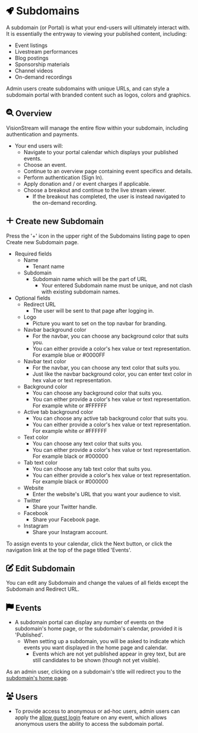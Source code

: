 # <img src="https://raw.githubusercontent.com/vishaldhole173/pro-stream-documentation/main/fontawesome/svgs/solid/rocket.svg" width="20" height="20"> Subdomains

A subdomain (or Portal) is what your end-users will ultimately interact with. It is essentially the entryway to viewing your published content, including:

- Event listings
- Livestream performances
- Blog postings
- Sponsorship materials
- Channel videos
- On-demand recordings

Admin users create subdomains with unique URLs, and can style a subdomain portal with branded content such as logos, colors and graphics. 

## <img src="https://raw.githubusercontent.com/vishaldhole173/pro-stream-documentation/main/fontawesome/svgs/solid/magnifying-glass-chart.svg" width="20" height="20"> Overview

VisionStream will manage the entire flow within your subdomain, including authentication and payments.

* Your end users will:
  - Navigate to your portal calendar which displays your published events.
  - Choose an event.
  - Continue to an overview page containing event specifics and details.
  - Perform authentication (Sign In).
  - Apply donation and / or event charges if applicable.
  - Choose a breakout and continue to the live stream viewer.
    - If the breakout has completed, the user is instead navigated to the on-demand recording. 

## <img src="https://raw.githubusercontent.com/vishaldhole173/pro-stream-documentation/main/fontawesome/svgs/solid/plus.svg" width="20" height="20"> Create new Subdomain

Press the '+' icon in the upper right of the Subdomains listing page to open Create new Subdomain page.

* Required fields
    - Name
        - Tenant name
    - Subdomain
        - Subdomain name which will be the part of URL
          - Your entered Subdomain name must be unique, and not clash with existing subdomain names.
* Optional fields
    - Redirect URL
        - The user will be sent to that page after logging in.
    - Logo
        - Picture you want to set on the top navbar for branding.
    - Navbar background color
        - For the navbar, you can choose any background color that suits you.
        - You can either provide a color's hex value or text representation. For example blue or #0000FF
    - Navbar text color
        - For the navbar, you can choose any text color that suits you.
        - Just like the navbar background color, you can enter text color in hex value or text representation.
    - Background color
        - You can choose any background color that suits you.
        - You can either provide a color's hex value or text representation. For example white or #FFFFFF
    - Active tab background color
        - You can choose any active tab background color that suits you.
        - You can either provide a color's hex value or text representation. For example white or #FFFFFF
    - Text color
        - You can choose any text color that suits you.
        - You can either provide a color's hex value or text representation. For example black or #000000
    - Tab text color
        - You can choose any tab text color that suits you.
        - You can either provide a color's hex value or text representation. For example black or #000000
    - Website
        - Enter the website's URL that you want your audience to visit.
    - Twitter
        - Share your Twitter handle.
    - Facebook
        - Share your Facebook page.
    - Instagram
        - Share your Instagram account.

To assign events to your calendar, click the Next button, or click the navigation link at the top of the page titled 'Events'.
## <img src="https://raw.githubusercontent.com/vishaldhole173/pro-stream-documentation/main/fontawesome/svgs/solid/pen-to-square.svg" width="20" height="20"> Edit Subdomain

You can edit any Subdomain and change the values of all fields except the Subdomain and Redirect URL.

## <img src="https://raw.githubusercontent.com/vishaldhole173/pro-stream-documentation/main/fontawesome/svgs/solid/flag.svg" width="20" height="20"> Events

* A subdomain portal can display any number of events on the subdomain's home page, or the subdomain's calendar, provided it is 'Published'. 
  - When setting up a subdomain, you will be asked to indicate which events you want displayed in the home page and calendar.
    - Events which are not yet published appear in grey text, but are still candidates to be shown (though not yet visible). 

As an admin user, clicking on a subdomain's title will redirect you to the [subdomain's home page](./events.md).

## <img src="https://raw.githubusercontent.com/vishaldhole173/pro-stream-documentation/main/fontawesome/svgs/solid/users.svg" width="20" height="20"> Users

* To provide access to anonymous or ad-hoc users, admin users can apply the [allow guest login](./users.md) feature on any event, which allows anonymous users the ability to access the subdomain portal.
